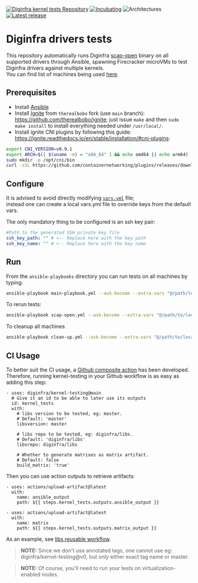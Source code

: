 [![Diginfra kernel tests Repository](https://github.com/diginfra/evolution/blob/main/repos/badges/diginfra-infra-blue.svg)](https://github.com/diginfra/evolution/blob/main/REPOSITORIES.md#infra-scope) 
[![Incubating](https://img.shields.io/badge/status-incubating-orange?style=for-the-badge)](https://github.com/diginfra/evolution/blob/main/REPOSITORIES.md#incubating)
![Architectures](https://img.shields.io/badge/ARCHS-x86__64%7Caarch64-blueviolet?style=for-the-badge)
[![Latest release](https://img.shields.io/github/v/release/diginfra/kernel-testing?style=for-the-badge)](https://github.com/diginfra/kernel-testing/releases/latest)

# Diginfra drivers tests

This repository automatically runs Diginfra [scap-open](https://github.com/diginfra/libs/tree/master/userspace/libscap/examples/01-open) binary on all supported drivers through Ansible, spawning Firecracker microVMs to test Diginfra drivers against multiple kernels.  
You can find list of machines being used [here](./ansible-playbooks/group_vars/all/vars.yml#L18).

## Prerequisites

* Install [Ansible](https://docs.ansible.com/ansible/latest/installation_guide/intro_installation.html)
* Install [Ignite](https://ignite.readthedocs.io/en/stable/installation/) from `therealbobo` fork (use `main` branch): https://github.com/therealbobo/ignite; just issue `make` and then `sudo make install` to install everything needed under `/usr/local/`.
* Install ignite CNI plugins by following this guide: https://ignite.readthedocs.io/en/stable/installation/#cni-plugins:
```bash
export CNI_VERSION=v0.9.1
export ARCH=$([ $(uname -m) = "x86_64" ] && echo amd64 || echo arm64)
sudo mkdir -p /opt/cni/bin
curl -sSL https://github.com/containernetworking/plugins/releases/download/${CNI_VERSION}/cni-plugins-linux-${ARCH}-${CNI_VERSION}.tgz | sudo tar -xz -C /opt/cni/bin
```

## Configure

It is advised to avoid directly modifying [`vars.yml`](ansible-playbooks/group_vars/all/vars.yml) file;  
instead one can create a local vars.yml file to override keys from the default vars.  

The only mandatory thing to be configured is an ssh key pair:
```yml
#Path to the generated SSH private key file
ssh_key_path: "" # <-- Replace here with the key path
ssh_key_name: "" # <-- Replace here with the key name
```
## Run

From the `ansible-playbooks` directory you can run tests on all machines by typing:

```bash
ansible-playbook main-playbook.yml --ask-become --extra-vars "@/path/to/local/vars.yaml"
```

To rerun tests:

```bash
ansible-playbook scap-open.yml --ask-become --extra-vars "@/path/to/local/vars.yaml"
```

To cleanup all machines

```bash
ansible-playbook clean-up.yml --ask-become --extra-vars "@/path/to/local/vars.yaml"
```

## CI Usage

To better suit the CI usage, a [Github composite action](https://docs.github.com/en/actions/creating-actions/creating-a-composite-action) has been developed.  
Therefore, running kernel-testing in your Github workflow is as easy as adding this step:
```
- uses: diginfra/kernel-testing@main
  # Give it an id to be able to later use its outputs
  id: kernel_tests
  with:
    # libs version to be tested, eg: master.
    # Default: 'master'
    libsversion: master
    
    # libs repo to be tested, eg: diginfra/libs.
    # Default: 'diginfra/libs'
    libsrepo: diginfra/libs
    
    # Whether to generate matrixes as matrix artifact.
    # Default: false
    build_matrix: 'true'
```
Then you can use action outputs to retrieve artifacts:
```
- uses: actions/upload-artifact@latest
  with:
    name: ansible_output
    path: ${{ steps.kernel_tests.outputs.ansible_output }}
        
- uses: actions/upload-artifact@latest
  with:
    name: matrix
    path: ${{ steps.kernel_tests.outputs.matrix_output }}
```

As an example, see [libs reusable workflow](https://github.com/diginfra/libs/blob/master/.github/workflows/reusable_kernel_tests.yaml).

> __NOTE:__ Since we don't use annotated tags, one cannot use eg: diginfra/kernel-testing@v0, but only either exact tag name or master.

> __NOTE:__ Of course, you'll need to run your tests on virtualization-enabled nodes.

